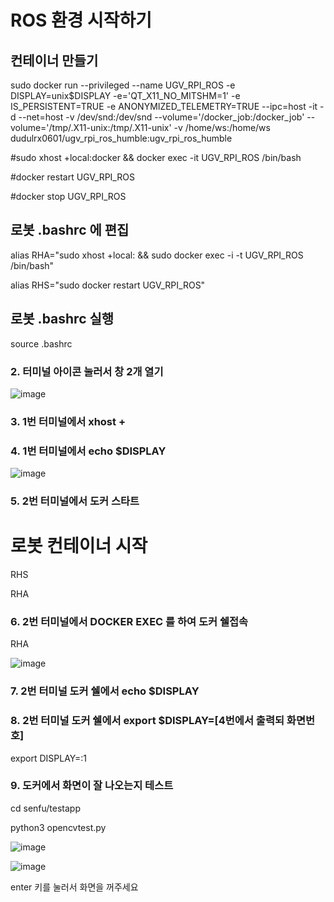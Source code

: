 # ROS 환경 시작하기

## 컨테이너 만들기

sudo docker run --privileged --name UGV_RPI_ROS -e DISPLAY=unix$DISPLAY -e='QT_X11_NO_MITSHM=1' -e IS_PERSISTENT=TRUE -e ANONYMIZED_TELEMETRY=TRUE --ipc=host -it -d --net=host -v /dev/snd:/dev/snd --volume='/docker_job:/docker_job' --volume='/tmp/.X11-unix:/tmp/.X11-unix' -v /home/ws:/home/ws dudulrx0601/ugv_rpi_ros_humble:ugv_rpi_ros_humble

#sudo xhost +local:docker && docker exec -it UGV_RPI_ROS /bin/bash

#docker restart UGV_RPI_ROS

#docker stop UGV_RPI_ROS

## 로봇 .bashrc 에 편집

alias RHA="sudo xhost +local: &&  sudo docker exec -i -t UGV_RPI_ROS /bin/bash"

alias RHS="sudo docker restart UGV_RPI_ROS"

## 로봇 .bashrc 실행

source .bashrc



### 2. 터미널 아이콘 눌러서 창 2개 열기

![image](https://github.com/user-attachments/assets/2fb09f56-4191-472b-a85c-dce99cb7448a)

### 3. 1번 터미널에서 xhost +

### 4. 1번 터미널에서 echo $DISPLAY

![image](https://github.com/user-attachments/assets/06b087a6-38c0-44ba-b5a4-617c2143281b)


### 5. 2번 터미널에서 도커 스타트

# 로봇 컨테이너 시작

RHS

RHA

### 6. 2번 터미널에서 DOCKER EXEC 를 하여 도커 쉘접속 

RHA

![image](https://github.com/user-attachments/assets/cd058db1-1302-4651-a8e2-0907674880f5)


### 7. 2번 터미널 도커 쉘에서 echo $DISPLAY

### 8. 2번 터미널 도커 쉘에서 export $DISPLAY=[4번에서 출력되 화면번호]

export DISPLAY=:1

### 9. 도커에서 화면이 잘 나오는지 테스트

cd senfu/testapp

python3 opencvtest.py

![image](https://github.com/user-attachments/assets/b33e2432-c596-4afc-854c-8002de57af6b)

![image](https://github.com/user-attachments/assets/5ce096eb-526b-448a-ab69-c52779eda3ca)

enter 키를 눌러서 화면을 꺼주세요




